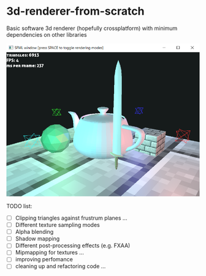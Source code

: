 # 3d-renderer-from-scratch
Basic software 3d renderer (hopefully crossplatform) with minimum dependencies on other libraries

![alt text](img.png)


TODO list:

- [ ] Clipping triangles against frustrum planes 
...
- [ ] Different texture sampling modes
- [ ] Alpha blending
- [ ] Shadow mapping
- [ ] Different post-processing effects (e.g. FXAA)
- [ ] Mipmapping for textures
... 
- [ ] improving perfomance
- [ ] cleaning up and refactoring code
...
